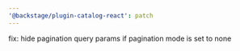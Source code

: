 ```yaml
---
'@backstage/plugin-catalog-react': patch
---
```


fix: hide pagination query params if pagination mode is set to none
